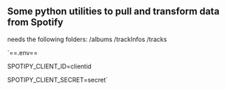 ## Some python utilities to pull and transform data from Spotify

needs the following folders: /albums /trackInfos /tracks

`==.env==  

SPOTIPY_CLIENT_ID=clientid  

SPOTIPY_CLIENT_SECRET=secret`